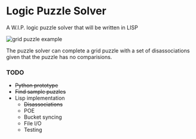 # Logic Puzzle Solver

A W.I.P. logic puzzle solver that will be written in LISP

![grid puzzle example](https://www.brainzilla.com/static/logicgrid/logicgridpuzzle.660a50aa3d84.png "grid puzzle example")


The puzzle solver can complete a grid puzzle with a set of disassociations given
that the puzzle has no comparisions.

### TODO
  - ~~Python prototype~~
  - ~~Find sample puzzles~~
  - Lisp implementation
    - ~~Disassociations~~
	- POE
	- Bucket syncing
	- File I/O
	- Testing